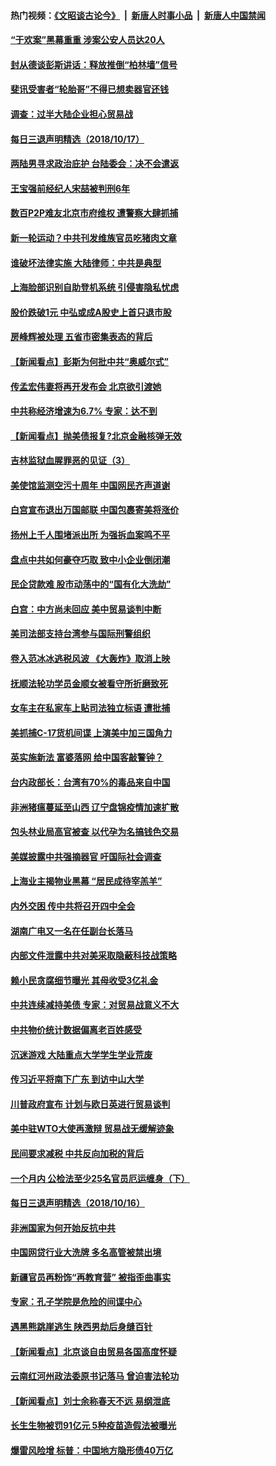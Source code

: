 #### 热门视频：[《文昭谈古论今》](https://github.com/gfw-breaker/wenzhao/blob/master/README.md?t=10180633) &nbsp;|&nbsp; [新唐人时事小品](https://github.com/gfw-breaker/ntdtv-comedy/blob/master/README.md?t=10180633) &nbsp;|&nbsp; [新唐人中国禁闻](https://github.com/gfw-breaker/ntdtv-news/blob/master/README.md?t=10180633)

#### [“于欢案”黑幕重重 涉案公安人员达20人](../pages/nsc413/n10791312.md?t=10180633) 

#### [封从德谈彭斯讲话：释放推倒“柏林墙”信号](../pages/nsc413/n10791685.md?t=10180633) 

#### [斐讯受害者“轮胎哥”不得已想卖器官还钱](../pages/nsc413/n10789105.md?t=10180633) 

#### [调查：过半大陆企业担心贸易战](../pages/nsc413/n10791010.md?t=10180633) 

#### [每日三退声明精选（2018/10/17）](../pages/nsc413/n10791456.md?t=10180633) 

#### [两陆男寻求政治庇护 台陆委会：决不会遣返](../pages/nsc413/n10791164.md?t=10180633) 

#### [王宝强前经纪人宋喆被判刑6年](../pages/nsc413/n10791191.md?t=10180633) 


#### [数百P2P难友北京市府维权 遭警察大肆抓捕](../pages/nsc413/n10791146.md?t=10180633) 

#### [新一轮运动？中共刊发维族官员吃猪肉文章](../pages/nsc413/n10790788.md?t=10180633) 

#### [谁破坏法律实施 大陆律师：中共是典型](../pages/nsc413/n10782080.md?t=10180633) 

#### [上海脸部识别自助登机系统 引侵害隐私忧虑](../pages/nsc413/n10790913.md?t=10180633) 

#### [股价跌破1元 中弘或成A股史上首只退市股](../pages/nsc413/n10790776.md?t=10180633) 

#### [房峰辉被处理 五省市密集表态的背后](../pages/nsc413/n10790496.md?t=10180633) 

#### [【新闻看点】彭斯为何批中共“奥威尔式”](../pages/nsc413/n10790396.md?t=10180633) 

#### [传孟宏伟妻将再开发布会 北京欲引渡她](../pages/nsc413/n10790700.md?t=10180633) 

#### [中共称经济增速为6.7% 专家：达不到](../pages/nsc413/n10790375.md?t=10180633) 

#### [【新闻看点】抛美债报复?北京金融核弹无效](../pages/nsc413/n10790123.md?t=10180633) 

#### [吉林监狱血腥罪恶的见证（3）](../pages/nsc413/n10789518.md?t=10180633) 

#### [美使馆监测空污十周年 中国网民齐声道谢](../pages/nsc413/n10790522.md?t=10180633) 

#### [白宫宣布退出万国邮联 中国包裹寄美将涨价](../pages/nsc413/n10790183.md?t=10180633) 

#### [扬州上千人围堵派出所 为强拆血案鸣不平](../pages/nsc413/n10790445.md?t=10180633) 

#### [盘点中共如何豪夺巧取 致中小企业倒闭潮](../pages/nsc413/n10790121.md?t=10180633) 

#### [民企贷款难 股市动荡中的“国有化大洗劫”](../pages/nsc413/n10790306.md?t=10180633) 

#### [白宫：中方尚未回应 美中贸易谈判中断](../pages/nsc413/n10790308.md?t=10180633) 

#### [美司法部支持台湾参与国际刑警组织](../pages/nsc413/n10790030.md?t=10180633) 

#### [卷入范冰冰逃税风波 《大轰炸》取消上映](../pages/nsc413/n10789958.md?t=10180633) 

#### [抚顺法轮功学员金顺女被看守所折磨致死](../pages/nsc413/n10784870.md?t=10180633) 

#### [女车主在私家车上贴司法独立标语 遭批捕](../pages/nsc413/n10789392.md?t=10180633) 

#### [美抓捕C-17货机间谍 上演美中加三国角力](../pages/nsc413/n10787846.md?t=10180633) 

#### [英实施新法 富婆落网 给中国客敲警钟？](../pages/nsc413/n10789908.md?t=10180633) 

#### [台内政部长：台湾有70%的毒品来自中国](../pages/nsc413/n10788785.md?t=10180633) 

#### [非洲猪瘟蔓延至山西 辽宁盘锦疫情加速扩散](../pages/nsc413/n10789254.md?t=10180633) 


#### [包头林业局高官被查 以代孕为名搞钱色交易](../pages/nsc413/n10789381.md?t=10180633) 

#### [美媒披露中共强摘器官 吁国际社会调查](../pages/nsc413/n10789337.md?t=10180633) 

#### [上海业主揭物业黑幕 “居民成待宰羔羊”](../pages/nsc413/n10788075.md?t=10180633) 

#### [内外交困 传中共将召开四中全会](../pages/nsc413/n10789067.md?t=10180633) 

#### [湖南广电又一名在任副台长落马](../pages/nsc413/n10788986.md?t=10180633) 

#### [内部文件泄露中共对美采取隐蔽科技战策略](../pages/nsc413/n10788564.md?t=10180633) 

#### [赖小民贪腐细节曝光 其母收受3亿礼金](../pages/nsc413/n10788941.md?t=10180633) 

#### [中共连续减持美债 专家：对贸易战意义不大](../pages/nsc413/n10788856.md?t=10180633) 

#### [中共物价统计数据偏离老百姓感受](../pages/nsc413/n10787621.md?t=10180633) 

#### [沉迷游戏 大陆重点大学学生学业荒废](../pages/nsc413/n10787397.md?t=10180633) 

#### [传习近平将南下广东 到访中山大学](../pages/nsc413/n10788617.md?t=10180633) 

#### [川普政府宣布 计划与欧日英进行贸易谈判](../pages/nsc413/n10788496.md?t=10180633) 

#### [美中驻WTO大使再激辩 贸易战无缓解迹象](../pages/nsc413/n10787893.md?t=10180633) 

#### [民间要求减税 中共反向加税的背后](../pages/nsc413/n10786778.md?t=10180633) 

#### [一个月内 公检法至少25名官员厄运缠身（下）](../pages/nsc413/n10766978.md?t=10180633) 

#### [每日三退声明精选（2018/10/16）](../pages/nsc413/n10788498.md?t=10180633) 

#### [非洲国家为何开始反抗中共](../pages/nsc413/n10788253.md?t=10180633) 

#### [中国网贷行业大洗牌 多名高管被禁出境](../pages/nsc413/n10788061.md?t=10180633) 

#### [新疆官员再粉饰“再教育营” 被指歪曲事实](../pages/nsc413/n10788067.md?t=10180633) 

#### [专家：孔子学院是危险的间谍中心](../pages/nsc413/n10746252.md?t=10180633) 

#### [遇黑熊跳崖逃生 陕西男劫后身缝百针](../pages/nsc413/n10788168.md?t=10180633) 

#### [【新闻看点】北京谈自由贸易各国高度怀疑](../pages/nsc413/n10787737.md?t=10180633) 

#### [云南红河州政法委原书记落马 曾迫害法轮功](../pages/nsc413/n10788054.md?t=10180633) 

#### [【新闻看点】刘士余称春天不远 易纲泄底](../pages/nsc413/n10787735.md?t=10180633) 

#### [长生生物被罚91亿元 5种疫苗造假法被曝光](../pages/nsc413/n10787716.md?t=10180633) 

#### [爆雷风险增 标普：中国地方隐形债40万亿](../pages/nsc413/n10787844.md?t=10180633) 


